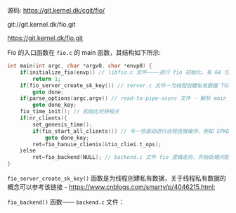 
源码: https://git.kernel.dk/cgit/fio/

git://git.kernel.dk/fio.git

https://git.kernel.dk/fio.git

Fio 的入口函数在 `fio.c` 的 main 函数，其结构如下所示:

```cpp
int main(int argc, char *argvO, char *envp0) {
    if(initialize_fio(envp)) // libfio.c 文件————进行 fio 初始化，有 64 位对齐、大端小端模式、hash、文件锁等
        return 1;
    if(fio_server_create_sk_key()) // server.c 文件－为线程创建私有数据 TSD 池
        goto done;
    if(parse_options(argc,argv)) // read-to-pipe-async 文件 - 解析 main 函数的参数
        goto done_key;
    fio_time_init(); // 初始化时钟相关
    if(nr_clients){
        set_genesis_time();
        if(fio_start_all_clients()) // 与一些驱动进行远程连接操作，例如 SPKD
            goto done_key;
        ret=fio_hanuie_clienis(&tio_cliei.t_ops);
    ｝else
        ret=fio_backend(NULL); // backend.c 文件 fio 逻辑走向，开始处理问题
}
```

`fio_server_create_sk_key()` 函数是为线程创建私有数据，关于线程私有数据的概念可以参考该链接 - https://www.cnblogs.com/smarty/p/4046215.html;

`fio_backend()` 函数—— `backend.c` 文件：











